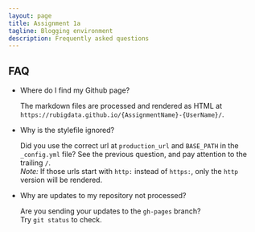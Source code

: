 ```yaml
---
layout: page
title: Assignment 1a
tagline: Blogging environment
description: Frequently asked questions
---
```


## FAQ

+  Where do I find my Github page?

   The markdown files are processed and rendered as HTML at `https://rubigdata.github.io/{AssignmentName}-{UserName}/`.

+  Why is the stylefile ignored?

   Did you use the correct url at `production_url` and `BASE_PATH` in the `_config.yml` file?
   See the previous question, and pay attention to the trailing `/`.  
   _Note:_ If those urls start with `http:` instead of `https:`, only the `http` version will be rendered.

+  Why are updates to my repository not processed?

   Are you sending your updates to the `gh-pages` branch?  
   Try `git status` to check.


